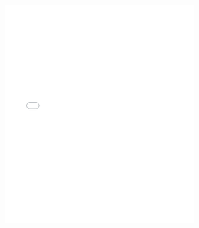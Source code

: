 <iframe title="Who gets which slice of the pie?" aria-label="Interactive donut chart" id="datawrapper-chart-EIev6" src="//datawrapper.dwcdn.net/EIev6/1/" scrolling="no" frameborder="0" style="width: 0; min-width: 100% !important; border: none;" height="580"></iframe><script type="text/javascript">!function(){"use strict";window.addEventListener("message",function(a){if(void 0!==a.data["datawrapper-height"])for(var e in a.data["datawrapper-height"]){var t=document.getElementById("datawrapper-chart-"+e)||document.querySelector("iframe[src*='"+e+"']");t&&(t.style.height=a.data["datawrapper-height"][e]+"px")}})}();
</script>
